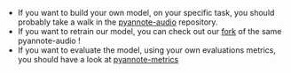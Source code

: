 - If you want to build your own model, on your specific task, you should probably take a walk in the [pyannote-audio](https://github.com/pyannote/pyannote-audio) repository.
- If you want to retrain our model, you can check out our [fork](https://github.com/jsalt-coml/pyannote-audio) of the same pyannote-audio !
- If you want to evaluate the model, using your own evaluations metrics, you should have a look at [pyannote-metrics](https://github.com/pyannote/pyannote-metrics)